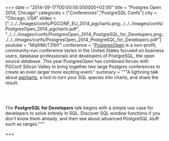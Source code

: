 +++
date = "2014-09-17T00:00:00.000000+02:00"
title = "Postgres Open 2014, Chicago"
categories = ["Conferences","PostgreSQL Confs"]
city = "Chicago, USA"
slides = ["../../../images/confs/PGCONF_EU_2014_pgcharts.png;../../../images/confs/PostgresOpen_2014_pgcharts.pdf",
          "../../../images/confs/PostgresOpen_2014_PostgreSQL_for_Developers.png;../../../images/confs/PostgresOpen_2014_PostgreSQL_for_Developers.pdf"]
youtube = "Mq5tMcT31bY"
conference = "[PostgresOpen](https://postgresopen.org) is a non–profit, community–run conference series in the United States focused on business users, database professionals and developers of PostgreSQL, the open source database. This year PostgresOpen has combined forces with PGConf Silicon Valley to bring together two large Postgres conferences to create an even larger more exciting event."
summary = """A ligthning talk about [pgcharts](https://github.com/dimitri/pgcharts), a tool to turn your SQL queries into charts, and share the result.

<br />
<br />

The **PostgreSQL for Developers** talk begins with a simple use case for
developers to solve entirely in SQL. Discover SQL window functions if you
don't know them already, and then see about advanced PostgreSQL stuff such
as ranges."""

+++
